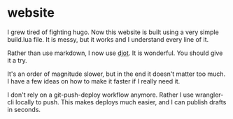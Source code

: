 # website

I grew tired of fighting hugo. Now this website is built using a very simple build.lua file.
It is messy, but it works and I understand every line of it.

Rather than use markdown, I now use [djot](https://djot.net). It is wonderful. You should give it a try.

It's an order of magnitude slower, but in the end it doesn't matter too much. I have a few
ideas on how to make it faster if I really need it.

I don't rely on a git-push-deploy workflow anymore. Rather I use wrangler-cli locally to push.
This makes deploys much easier, and I can publish drafts in seconds.
